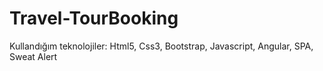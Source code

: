 ﻿# Travel-TourBooking
Kullandığım teknolojiler: Html5, Css3, Bootstrap, Javascript, Angular, SPA, Sweat Alert
